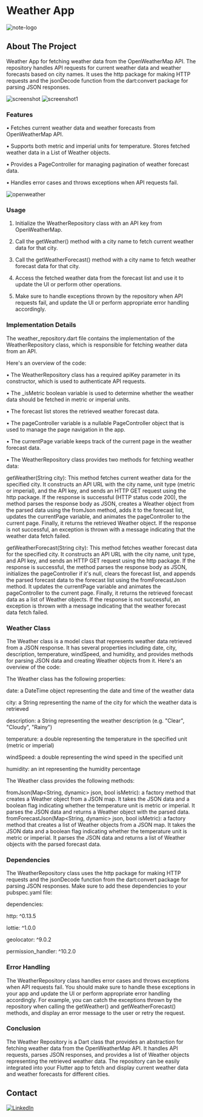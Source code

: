 # Weather App
![note-logo]




## About The Project

Weather App for fetching weather data from the OpenWeatherMap API. The repository handles API requests for current weather data and weather forecasts based on city names. It uses the http package for making HTTP requests and the jsonDecode function from the dart:convert package for parsing JSON responses.

![screenshot]  ![screenshot1]
### Features

•	Fetches current weather data and weather forecasts from OpenWeatherMap API.

•   Supports both metric and imperial units for temperature.
Stores fetched weather data in a List of Weather objects.

•   Provides a PageController for managing pagination of weather forecast data.

•   Handles error cases and throws exceptions when API requests fail.

![openweather]


### Usage
1. Initialize the WeatherRepository class with an API key from OpenWeatherMap.

2. Call the getWeather() method with a city name to fetch current weather data for that city.

3. Call the getWeatherForecast() method with a city name to fetch weather forecast data for that city.

4. Access the fetched weather data from the forecast list and use it to update the UI or perform other operations.

5. Make sure to handle exceptions thrown by the repository when API requests fail, and update the UI or perform appropriate error handling accordingly.

### Implementation Details

The weather_repository.dart file contains the implementation of the WeatherRepository class, which is responsible for fetching weather data from an API.

Here's an overview of the code:

•   The WeatherRepository class has a required apiKey parameter in its constructor, which is used to authenticate API requests.

•   The _isMetric boolean variable is used to determine whether the weather data should be fetched in metric or imperial units.

•   The forecast list stores the retrieved weather forecast data.

•   The pageController variable is a nullable PageController object that is used to manage the page navigation in the app.

•   The currentPage variable keeps track of the current page in the weather forecast data.

•   The WeatherRepository class provides two methods for fetching weather data:

getWeather(String city): This method fetches current weather data for the specified city. It constructs an API URL with the city name, unit type (metric or imperial), and the API key, and sends an HTTP GET request using the http package. If the response is successful (HTTP status code 200), the method parses the response body as JSON, creates a Weather object from the parsed data using the fromJson method, adds it to the forecast list, updates the currentPage variable, and animates the pageController to the current page. Finally, it returns the retrieved Weather object. If the response is not successful, an exception is thrown with a message indicating that the weather data fetch failed.

getWeatherForecast(String city): This method fetches weather forecast data for the specified city. It constructs an API URL with the city name, unit type, and API key, and sends an HTTP GET request using the http package. If the response is successful, the method parses the response body as JSON, initializes the pageController if it's null, clears the forecast list, and appends the parsed forecast data to the forecast list using the fromForecastJson method. It updates the currentPage variable and animates the pageController to the current page. Finally, it returns the retrieved forecast data as a list of Weather objects. If the response is not successful, an exception is thrown with a message indicating that the weather forecast data fetch failed.

### Weather Class

The Weather class is a model class that represents weather data retrieved from a JSON response. It has several properties including date, city, description, temperature, windSpeed, and humidity, and provides methods for parsing JSON data and creating Weather objects from it. Here's an overview of the code:

The Weather class has the following properties:

date: a DateTime object representing the date and time of the weather data

city: a String representing the name of the city for which the weather data is retrieved

description: a String representing the weather description (e.g. "Clear", "Cloudy", "Rainy")

temperature: a double representing the temperature in the specified unit (metric or imperial)

windSpeed: a double representing the wind speed in the specified unit

humidity: an int representing the humidity percentage


The Weather class provides the following methods:

fromJson(Map<String, dynamic> json, bool isMetric): a factory method that creates a Weather object from a JSON map. It takes the JSON data and a boolean flag indicating whether the temperature unit is metric or imperial. It parses the JSON data and returns a Weather object with the parsed data.
fromForecastJson(Map<String, dynamic> json, bool isMetric): a factory method that creates a list of Weather objects from a JSON map. It takes the JSON data and a boolean flag indicating whether the temperature unit is metric or imperial. It parses the JSON data and returns a list of Weather objects with the parsed forecast data.

### Dependencies
The WeatherRepository class uses the http package for making HTTP requests and the jsonDecode function from the dart:convert package for parsing JSON responses. Make sure to add these dependencies to your pubspec.yaml file:

dependencies:

http: ^0.13.5

lottie: ^1.0.0

geolocator: ^9.0.2

permission_handler: ^10.2.0

### Error Handling
The WeatherRepository class handles error cases and throws exceptions when API requests fail. You should make sure to handle these exceptions in your app and update the UI or perform appropriate error handling accordingly. For example, you can catch the exceptions thrown by the repository when calling the getWeather() and getWeatherForecast() methods, and display an error message to the user or retry the request.

### Conclusion
The Weather Repository is a Dart class that provides an abstraction for fetching weather data from the OpenWeatherMap API. It handles API requests, parses JSON responses, and provides a list of Weather objects representing the retrieved weather data. The repository can be easily integrated into your Flutter app to fetch and display current weather data and weather forecasts for different cities.





## Contact
[![LinkedIn][linkedin-shield]][linkedin-url]








[linkedin-shield]: https://img.shields.io/badge/-LinkedIn-black.svg?style=for-the-badge&logo=linkedin&colorB=555
[linkedin-url]: https://www.linkedin.com/in/ivan-cilakov-551489168/
[product-screenshot]: images/screenshot.png
[note-logo]: https://i.imgur.com/l5FQe3Db.jpg
[openweather]: https://i.imgur.com/hmU0JBrm.jpg
[screenshot]: https://i.imgur.com/qRozjdzl.png
[screenshot1]: https://i.imgur.com/YFtcKnVl.png




 


